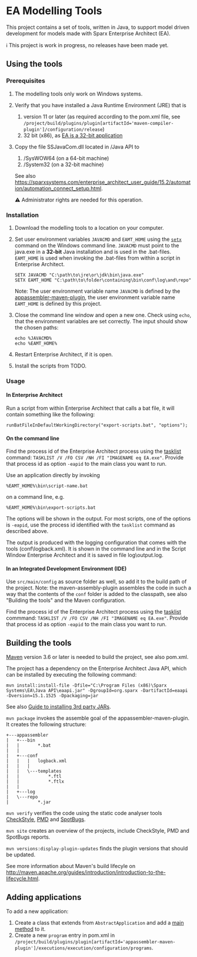 # EA Modelling Tools

This project contains a set of tools, written in Java, to support model driven development for models made with Sparx
Enterprise Architect (EA).

ℹ️ This project is work in progress, no releases have been made yet.

## Using the tools

### Prerequisites

1. The modelling tools only work on Windows systems.
2. Verify that you have installed a Java Runtime Environment (JRE) that is
    1. version 11 or later (as required according to the pom.xml file, see `/project/build/plugins/plugin[artifactId='maven-compiler-plugin']/configuration/release`)
    2. 32 bit (x86), as [EA is a 32-bit application](https://sparxsystems.com/products/ea/sysreq.html)
3. Copy the file SSJavaCom.dll located in <EA installation folder>/Java API to
    1. <Windows folder>/SysWOW64 (on a 64-bit machine)
    2. <Windows folder>/System32 (on a 32-bit machine)

    See also https://sparxsystems.com/enterprise_architect_user_guide/15.2/automation/automation_connect_setup.html.
    
    ⚠️ Administrator rights are needed for this operation.

### Installation

1. Download the modelling tools to a location on your computer.
2. Set user environment variables `JAVACMD` and `EAMT_HOME` using the [`setx`](https://docs.microsoft.com/en-us/windows-server/administration/windows-commands/setx "setx | Microsoft Docs") command on the Windows command line. `JAVACMD` must point to the java.exe in a **32-bit** Java installation and is used in the .bat-files. `EAMT_HOME` is used when invoking the .bat-files from within a script in Enterprise Architect.
    
    ```
    SETX JAVACMD "C:\path\to\jre\or\jdk\bin\java.exe"
    SETX EAMT_HOME "C:\path\to\folder\containing\bin\conf\log\and\repo"
    ```

    Note: The user environment variable name `JAVACMD` is defined by the [appassembler-maven-plugin](https://github.com/mojohaus/appassembler), the user environment variable name `EAMT_HOME` is defined by this project.

3. Close the command line window and open a new one. Check using `echo`, that the environment variables are set correctly. The input should show the chosen paths:
    
    ```
    echo %JAVACMD% 
    echo %EAMT_HOME%
    ```

4. Restart Enterprise Architect, if it is open.
5. Install the scripts from TODO.

### Usage

#### In Enterprise Architect

Run a script from within Enterprise Architect that calls a bat file, it will contain something like the following:

```
runBatFileInDefaultWorkingDirectory("export-scripts.bat", "options");
```

#### On the command line

Find the process id of the Enterprise Architect process using the [tasklist](https://docs.microsoft.com/en-us/windows-server/administration/windows-commands/tasklist) command: `TASKLIST /V /FO CSV /NH /FI "IMAGENAME eq EA.exe"`. Provide that process id as option `-eapid` to the main class you want to run.

Use an application directly by invoking

```
%EAMT_HOME%\bin\script-name.bat
```

on a command line, e.g.

```
%EAMT_HOME%\bin\export-scripts.bat
```

The options will be shown in the output. For most scripts, one of the options is `-eapid`, use the process id identified with the `tasklist` command as described above.

The output is produced with the logging configuration that comes with the tools (conf\logback.xml). It is shown in the command line and in the Script Window Enterprise Architect and it is saved in file log\output.log.

#### In an Integrated Development Environment (IDE)

Use `src/main/config` as source folder as well, so add it to the build path of the project. Note: the maven-assembly-plugin assembles the
code in such a way that the contents of the `conf` folder is added to the classpath, see also "Building the tools" and the Maven configuration.

Find the process id of the Enterprise Architect process using the [tasklist](https://docs.microsoft.com/en-us/windows-server/administration/windows-commands/tasklist) commmand: `TASKLIST /V /FO CSV /NH /FI "IMAGENAME eq EA.exe"`. Provide that process id as option `-eapid` to the main class you want to run.

## Building the tools

[Maven](http://maven.apache.org/download.cgi) version 3.6 or later is needed to build the project, see also pom.xml.

The project has a dependency on the Enterprise Architect Java API, which can be installed by executing the following command:

```
mvn install:install-file -Dfile="C:\Program Files (x86)\Sparx Systems\EA\Java API\eaapi.jar" -DgroupId=org.sparx -DartifactId=eaapi -Dversion=15.1.1525 -Dpackaging=jar
```
      
See also [Guide to installing 3rd party JARs](https://maven.apache.org/guides/mini/guide-3rd-party-jars-local.html).

`mvn package` invokes the assemble goal of the appassembler-maven-plugin. It creates the following structure:

```
+---appassembler
|   +---bin
|   |       *.bat
|   |
|   +---conf
|   |   |   logback.xml
|   |   |
|   |   \---templates
|   |           *.ftl
|   |           *.ftlx
|   |
|   +---log
|   \---repo
|           *.jar
```

`mvn verify` verifies the code using the static code analyser tools [CheckStyle](https://checkstyle.org/), [PMD](https://pmd.github.io/) and [SpotBugs](https://spotbugs.github.io/).

`mvn site` creates an overview of the projects, include CheckStyle, PMD and SpotBugs reports.

`mvn versions:display-plugin-updates` finds the plugin versions that should be updated.

See more information about Maven's build lifecyle on http://maven.apache.org/guides/introduction/introduction-to-the-lifecycle.html.

## Adding applications

To add a new application:

1. Create a class that extends from `AbstractApplication` and add a [main method](https://docs.oracle.com/javase/tutorial/getStarted/application/#MAIN) to it.
2. Create a new `program` entry in pom.xml in `/project/build/plugins/plugin[artifactId='appassembler-maven-plugin']/executions/execution/configuration/programs`.
